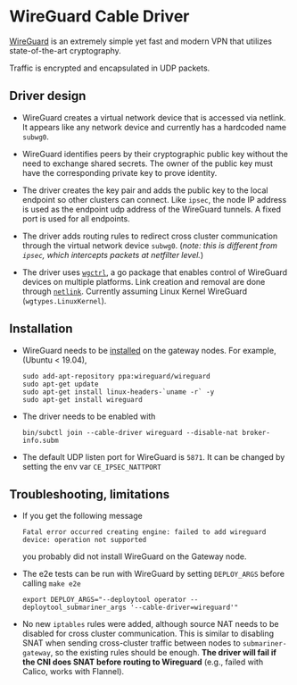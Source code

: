 # WireGuard Cable Driver

[WireGuard](https://www.wireguard.com "WireGuard homepage") is an extremely simple yet fast and modern VPN that utilizes state-of-the-art cryptography.

Traffic is encrypted and encapsulated in UDP packets.

## Driver design

- WireGuard creates a virtual network device that is accessed via netlink. It appears like any network device and currently has a hardcoded name `subwg0`.

- WireGuard identifies peers by their cryptographic public key without the need to exchange shared secrets. The owner of the public key must have the corresponding private key to prove identity.

- The driver creates the key pair and adds the public key to the local endpoint so other clusters can connect. Like `ipsec`, the node IP address is used as the endpoint udp address of the WireGuard tunnels. A fixed port is used for all endpoints.

- The driver adds routing rules to redirect cross cluster communication through the virtual network device `subwg0`.
  (*note: this is different from `ipsec`, which intercepts packets at netfilter level.*)

- The driver uses [`wgctrl`](https://github.com/WireGuard/wgctrl-go "WgCtrl github"), a go package that enables control of WireGuard devices on multiple platforms. Link creation and removal are done through [`netlink`](https://github.com/vishvananda/netlink "Netlink github"). Currently assuming Linux Kernel WireGuard (`wgtypes.LinuxKernel`).

## Installation

- WireGuard needs to be [installed](https://www.wireguard.com/install "WireGuard installation instructions") on the gateway nodes. For example, (Ubuntu < 19.04),
  ```shell
  sudo add-apt-repository ppa:wireguard/wireguard
  sudo apt-get update
  sudo apt-get install linux-headers-`uname -r` -y
  sudo apt-get install wireguard
  ```

- The driver needs to be enabled with
  ```shell
  bin/subctl join --cable-driver wireguard --disable-nat broker-info.subm
  ```

- The default UDP listen port for WireGuard is `5871`. It can be changed by setting the env var `CE_IPSEC_NATTPORT`

## Troubleshooting, limitations

- If you get the following message
  ```text
  Fatal error occurred creating engine: failed to add wireguard device: operation not supported
  ```
  you probably did not install WireGuard on the Gateway node.

- The e2e tests can be run with WireGuard by setting `DEPLOY_ARGS` before calling `make e2e`
  ```shell
  export DEPLOY_ARGS="--deploytool operator --deploytool_submariner_args '--cable-driver=wireguard'"
  ```

- No new `iptables` rules were added, although source NAT needs to be disabled for cross cluster communication. This is similar to disabling SNAT when sending cross-cluster traffic between nodes to `submariner-gateway`, so the existing rules should be enough.
  **The driver will fail if the CNI does SNAT before routing to Wireguard** (e.g., failed with Calico, works with Flannel).

